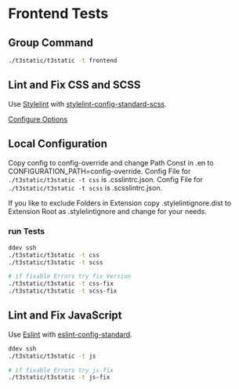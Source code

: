 # Frontend Tests

## Group Command

```bash
./t3static/t3static -t frontend
```

## Lint and Fix CSS and SCSS

Use [Stylelint](https://stylelint.io) with
[stylelint-config-standard-scss](https://github.com/stylelint/stylelint-config-standard).

[Configure Options](https://stylelint.io/user-guide/configure/)

## Local Configuration

Copy config to config-override and change Path Const in .en to
CONFIGURATION_PATH=config-override.
Config File for `./t3static/t3static -t css` is .csslintrc.json.
Config File for `./t3static/t3static -t scss` is .scsslintrc.json.

If you like to exclude Folders in Extension copy .stylelintignore.dist to Extension
Root as .stylelintignore and change for your needs.

### run Tests

```bash
ddev ssh
./t3static/t3static -t css
./t3static/t3static -t scss

# if fixable Errors try fix Version
./t3static/t3static -t css-fix
./t3static/t3static -t scss-fix

```

## Lint and Fix JavaScript

Use [Eslint](https://eslint.org) with [eslint-config-standard](https://github.com/standard/eslint-config-standard).

```bash
ddev ssh
./t3static/t3static -t js

# if fixable Errors try js-fix
./t3static/t3static -t js-fix

```
